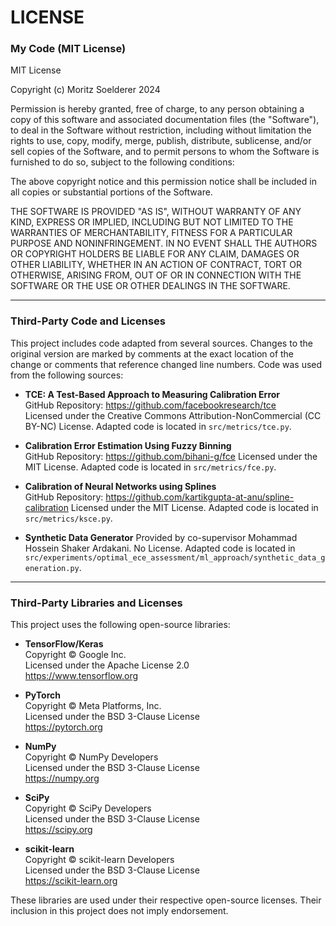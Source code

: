 # LICENSE


### My Code (MIT License)

MIT License

Copyright (c) Moritz Soelderer 2024

Permission is hereby granted, free of charge, to any person obtaining a copy
of this software and associated documentation files (the "Software"), to deal
in the Software without restriction, including without limitation the rights
to use, copy, modify, merge, publish, distribute, sublicense, and/or sell
copies of the Software, and to permit persons to whom the Software is
furnished to do so, subject to the following conditions:

The above copyright notice and this permission notice shall be included in all
copies or substantial portions of the Software.

THE SOFTWARE IS PROVIDED "AS IS", WITHOUT WARRANTY OF ANY KIND, EXPRESS OR
IMPLIED, INCLUDING BUT NOT LIMITED TO THE WARRANTIES OF MERCHANTABILITY,
FITNESS FOR A PARTICULAR PURPOSE AND NONINFRINGEMENT. IN NO EVENT SHALL THE
AUTHORS OR COPYRIGHT HOLDERS BE LIABLE FOR ANY CLAIM, DAMAGES OR OTHER
LIABILITY, WHETHER IN AN ACTION OF CONTRACT, TORT OR OTHERWISE, ARISING FROM,
OUT OF OR IN CONNECTION WITH THE SOFTWARE OR THE USE OR OTHER DEALINGS IN THE
SOFTWARE.

---

### Third-Party Code and Licenses

This project includes code adapted from several sources.
Changes to the original version are marked by comments at the exact location of the change or
comments that reference changed line numbers.
Code was used from the following sources:


- **TCE: A Test-Based Approach to Measuring Calibration Error**  
    GitHub Repository: https://github.com/facebookresearch/tce  
    Licensed under the Creative Commons Attribution-NonCommercial (CC BY-NC) License.
    Adapted code is located in `src/metrics/tce.py`.


- **Calibration Error Estimation Using Fuzzy Binning**  
    GitHub Repository: https://github.com/bihani-g/fce
    Licensed under the MIT License.
    Adapted code is located in `src/metrics/fce.py`.

- **Calibration of Neural Networks using Splines**  
    GitHub Repository: https://github.com/kartikgupta-at-anu/spline-calibration
    Licensed under the MIT License.
    Adapted code is located in `src/metrics/ksce.py`.

- **Synthetic Data Generator**
Provided by co-supervisor Mohammad Hossein Shaker Ardakani. No License.
Adapted code is located in `src/experiments/optimal_ece_assessment/ml_approach/synthetic_data_generation.py`.

---

### Third-Party Libraries and Licenses
This project uses the following open-source libraries:

- **TensorFlow/Keras**  
  Copyright © Google Inc.  
  Licensed under the Apache License 2.0  
  https://www.tensorflow.org

- **PyTorch**  
  Copyright © Meta Platforms, Inc.  
  Licensed under the BSD 3-Clause License  
  https://pytorch.org

- **NumPy**  
  Copyright © NumPy Developers  
  Licensed under the BSD 3-Clause License  
  https://numpy.org

- **SciPy**  
  Copyright © SciPy Developers  
  Licensed under the BSD 3-Clause License  
  https://scipy.org

- **scikit-learn**  
  Copyright © scikit-learn Developers  
  Licensed under the BSD 3-Clause License  
  https://scikit-learn.org

These libraries are used under their respective open-source licenses. Their inclusion in this project does not imply endorsement.

